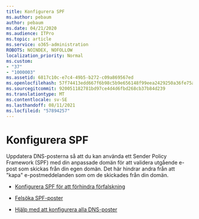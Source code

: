 ```yaml
---
title: Konfigurera SPF
ms.author: pebaum
author: pebaum
ms.date: 04/21/2020
ms.audience: ITPro
ms.topic: article
ms.service: o365-administration
ROBOTS: NOINDEX, NOFOLLOW
localization_priority: Normal
ms.custom:
- "37"
- "1000003"
ms.assetid: 6817c10c-e7c4-49b5-b272-c09a869567ed
ms.openlocfilehash: 57f74413edd667f6b98c5b9e656148f99eea2429250a36fe75aa4980a368829d
ms.sourcegitcommit: 920051182781bd97ce4d4d6fbd268cb37b84d239
ms.translationtype: MT
ms.contentlocale: sv-SE
ms.lasthandoff: 08/11/2021
ms.locfileid: "57894257"
---
```

# <a name="set-up-spf"></a>Konfigurera SPF

Uppdatera DNS-posterna så att du kan använda ett Sender Policy Framework (SPF) med din anpassade domän för att validera utgående e-post som skickas från din egen domän. Det här hindrar andra från att "kapa" e-postmeddelanden som om de skickades från din domän.
  
- [Konfigurera SPF för att förhindra förfalskning](https://docs.microsoft.com/microsoft-365/security/office-365-security/set-up-spf-in-office-365-to-help-prevent-spoofing)

- [Felsöka SPF-poster](https://docs.microsoft.com/microsoft-365/security/office-365-security/how-office-365-uses-spf-to-prevent-spoofing#SPFTroubleshoot)

- [Hjälp med att konfigurera alla DNS-poster](https://docs.microsoft.com/microsoft-365/admin/get-help-with-domains/create-dns-records-at-any-dns-hosting-provider)
